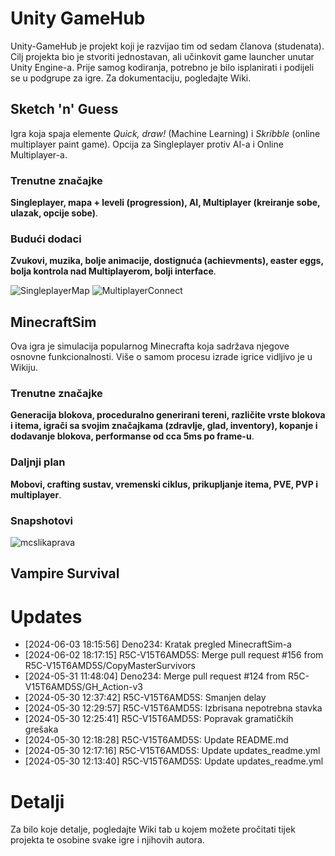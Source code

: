 # Unity GameHub
Unity-GameHub je projekt koji je razvijao tim od sedam članova (studenata). Cilj projekta bio je stvoriti jednostavan, ali učinkovit game launcher unutar Unity Engine-a. 
Prije samog kodiranja, potrebno je bilo isplanirati i podijeli se u podgrupe za igre. Za dokumentaciju, pogledajte Wiki.

## Sketch 'n' Guess
Igra koja spaja elemente *Quick, draw!* (Machine Learning) i *Skribble* (online multiplayer paint game). Opcija za Singleplayer protiv AI-a i Online Multiplayer-a.

### Trenutne značajke
**Singleplayer, mapa + leveli (progression), AI, Multiplayer (kreiranje sobe, ulazak, opcije sobe)**.

### Budući dodaci
**Zvukovi, muzika, bolje animacije, dostignuća (achievments), easter eggs, bolja kontrola nad Multiplayerom, bolji interface**.

![SingleplayerMap](https://github.com/R5C-V15T6AMD5S/Unity-GameHub/assets/91406500/5b16a9cf-3d06-49f1-b9a3-f55b2299c083)
![MultiplayerConnect](https://github.com/R5C-V15T6AMD5S/Unity-GameHub/assets/91406500/8b05629e-56be-4b6a-81ed-a1968ea3f3e3)

## MinecraftSim
Ova igra je simulacija popularnog Minecrafta koja sadržava njegove osnovne funkcionalnosti. Više o samom procesu izrade igrice vidljivo je u Wikiju.

### Trenutne značajke
**Generacija blokova, proceduralno generirani tereni, različite vrste blokova i itema, igrači sa svojim značajkama (zdravlje, glad, inventory), kopanje i dodavanje blokova, performanse od cca 5ms po frame-u**.

### Daljnji plan
**Mobovi, crafting sustav, vremenski ciklus, prikupljanje itema, PVE, PVP i multiplayer**. 

### Snapshotovi
![mcslikaprava](https://github.com/R5C-V15T6AMD5S/Unity-GameHub/assets/98615170/e80f984a-4a16-46d7-801d-105a7e0bad6c)


## Vampire Survival


# Updates
- [2024-06-03 18:15:56] Deno234: Kratak pregled MinecraftSim-a
- [2024-06-02 18:17:15] R5C-V15T6AMD5S: Merge pull request #156 from R5C-V15T6AMD5S/CopyMasterSurvivors
- [2024-05-31 11:48:04] Deno234: Merge pull request #124 from R5C-V15T6AMD5S/GH_Action-v3
- [2024-05-30 12:37:42] R5C-V15T6AMD5S: Smanjen delay
- [2024-05-30 12:29:57] R5C-V15T6AMD5S: Izbrisana nepotrebna stavka
- [2024-05-30 12:25:41] R5C-V15T6AMD5S: Popravak gramatičkih grešaka 
- [2024-05-30 12:18:28] R5C-V15T6AMD5S: Update README.md
- [2024-05-30 12:17:16] R5C-V15T6AMD5S: Update updates_readme.yml
- [2024-05-30 12:13:40] R5C-V15T6AMD5S: Update updates_readme.yml


# Detalji
Za bilo koje detalje, pogledajte Wiki tab u kojem možete pročitati tijek projekta te osobine svake igre i njihovih autora.
